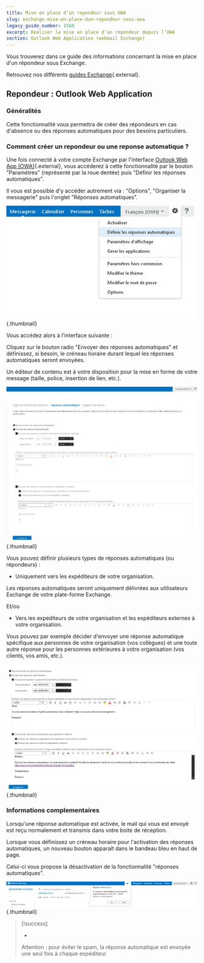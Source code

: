 ```yaml
---
title: Mise en place d’un repondeur sous OWA
slug: exchange-mise-en-place-dun-repondeur-sous-owa
legacy_guide_number: 1569
excerpt: Realiser la mise en place d’un repondeur depuis l’OWA
section: Outlook Web Application (webmail Exchange)
---
```


Vous trouverez dans ce guide des informations concernant la mise en place d'un répondeur sous Exchange.

Retrouvez nos différents [guides Exchange](https://www.ovh.com/fr/emails/hosted-exchange-2013/documents/){.external}.


## Repondeur &#58; Outlook Web Application

### Généralités
Cette fonctionnalité vous permettra de créer des répondeurs en cas d'absence ou des réponses automatiques pour des besoins particuliers.


### Comment créer un repondeur ou une reponse automatique ?
Une fois connecté à votre compte Exchange par l'interface [Outlook Web App
(OWA)](https://ex.mail.ovh.net/owa/){.external}, vous accéderez à cette fonctionnalité par le bouton "Paramètres" (représenté par la roue dentée) puis  "Définir les réponses automatiques".

Il vous est possible d'y accéder autrement via : "Options", "Organiser la messagerie" puis l'onglet "Réponses automatiques".


![emails](images/2169.png){.thumbnail}

Vous accédez alors à l'interface suivante :

Cliquez sur le bouton radio "Envoyer des réponses automatiques" et définissez, si besoin, le créneau horaire durant lequel les réponses automatiques seront envoyées.

Un éditeur de contenu est à votre disposition pour la mise en forme de votre message (taille, police, insertion de lien, etc.).


![emails](images/2174.png){.thumbnail}

Vous pouvez définir plusieurs types de réponses automatiques (ou répondeurs) :

- Uniquement vers les expéditeurs de votre organisation.

Les réponses automatiques seront uniquement délivrées aux utilisateurs Exchange de votre plate-forme Exchange.

Et/ou

- Vers les expéditeurs de votre organisation et les expéditeurs externes à votre organisation.

Vous pouvez par exemple décider d'envoyer une réponse automatique spécifique aux personnes de votre organisation (vos collègues) et une toute autre réponse pour les personnes extérieures à votre organisation (vos clients, vos amis, etc.).


![emails](images/2171.png){.thumbnail}


### Informations complementaires
Lorsqu'une réponse automatique est activée, le mail qui vous est envoyé est reçu normalement et transmis dans votre boite de réception.

Lorsque vous définissez un créneau horaire pour l'activation des réponses automatiques, un nouveau bouton apparaît dans le bandeau bleu en haut de page.

Celui-ci vous propose la désactivation de la fonctionnalité "réponses automatiques".


![emails](images/2173.png){.thumbnail}



> [!success]
>
> - 
> Attention : pour éviter le spam, la réponse automatique est envoyée
> une seul fois à chaque expéditeur.
> 
> 